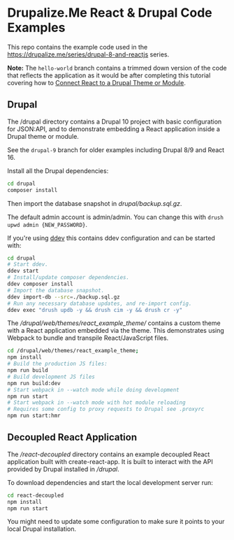 # Drupalize.Me React & Drupal Code Examples

This repo contains the example code used in the https://drupalize.me/series/drupal-8-and-reactjs series.

**Note:** The `hello-world` branch contains a trimmed down version of the code that reflects the application as it would be after completing this tutorial covering how to [Connect React to a Drupal Theme or Module](https://drupalize.me/tutorial/connect-react-drupal-theme-or-module?p=3253).

## Drupal

The /drupal directory contains a Drupal 10 project with basic configuration for JSON:API, and to demonstrate embedding a React application inside a Drupal theme or module.

See the `drupal-9` branch for older examples including Drupal 8/9 and React 16.

Install all the Drupal dependencies:

```bash
cd drupal
composer install
```

Then import the database snapshot in _drupal/backup.sql.gz_.

The default admin account is admin/admin. You can change this with `drush upwd admin {NEW_PASSWORD}`.

If you're using [ddev](https://ddev.readthedocs.io/en/stable/) this contains ddev configuration and can be started with:

```bash
cd drupal
# Start ddev.
ddev start
# Install/update composer dependencies.
ddev composer install
# Import the database snapshot.
ddev import-db --src=./backup.sql.gz
# Run any necessary database updates, and re-import config.
ddev exec "drush updb -y && drush cim -y && drush cr -y"
```

The _/drupal/web/themes/react\_example\_theme/_ contains a custom theme with a React application embedded via the theme. This demonstrates using Webpack to bundle and transpile React/JavaScript files.

```bash
cd /drupal/web/themes/react_example_theme;
npm install
# Build the production JS files:
npm run build
# Build development JS files
npm run build:dev
# Start webpack in --watch mode while doing development
npm run start
# Start webpack in --watch mode with hot module reloading
# Requires some config to proxy requests to Drupal see .proxyrc
npm run start:hmr
```

## Decoupled React Application

The _/react-decoupled_ directory contains an example decoupled React application built with create-react-app. It is built to interact with the API provided by Drupal installed in _/drupal_.

To download dependencies and start the local development server run:

```bash
cd react-decoupled
npm install
npm run start
```

You might need to update some configuration to make sure it points to your local Drupal installation.
